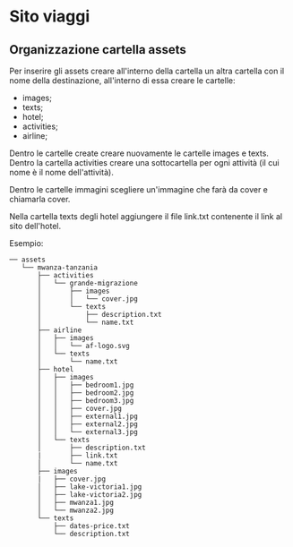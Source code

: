 # Sito viaggi

## Organizzazione cartella assets

Per inserire gli assets creare all'interno della cartella un altra cartella con il nome della destinazione, all'interno di essa creare le cartelle:

* images;
* texts;
* hotel;
* activities;
* airline;

Dentro le cartelle create creare nuovamente le cartelle images e texts. Dentro la cartella activities creare una sottocartella per ogni attività (il cui nome è il nome dell'attività). 

Dentro le cartelle immagini scegliere un'immagine che farà da cover e chiamarla cover.

Nella cartella texts degli hotel aggiungere il file link.txt contenente il link al sito dell'hotel.

Esempio:

```
── assets
   └── mwanza-tanzania
       ├── activities
       │   └── grande-migrazione
       │       ├── images
       │       │   └── cover.jpg
       │       └── texts
       │           ├── description.txt
       │           └── name.txt
       ├── airline
       │   ├── images
       │   │   └── af-logo.svg
       │   └── texts
       │       └── name.txt
       ├── hotel
       │   ├── images
       │   │   ├── bedroom1.jpg
       │   │   ├── bedroom2.jpg
       │   │   ├── bedroom3.jpg
       │   │   ├── cover.jpg
       │   │   ├── external1.jpg
       │   │   ├── external2.jpg
       │   │   └── external3.jpg
       │   └── texts
       │       ├── description.txt
       |       ├── link.txt
       │       └── name.txt
       ├── images
       |   ├── cover.jpg
       │   ├── lake-victoria1.jpg
       │   ├── lake-victoria2.jpg
       │   ├── mwanza1.jpg
       │   └── mwanza2.jpg
       └── texts
           ├── dates-price.txt
           └── description.txt
```
